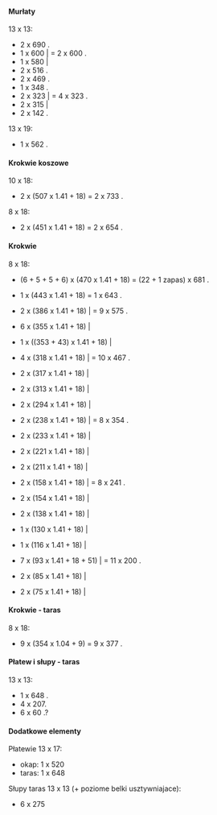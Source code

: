 #### Murłaty

13 x 13:

* 2 x 690 .
* 1 x 600 | = 2 x 600 .
* 1 x 580 |
* 2 x 516 .
* 2 x 469 .
* 1 x 348 .
* 2 x 323 | = 4 x 323 .
* 2 x 315 |
* 2 x 142 .

13 x 19:

* 1 x 562 .

#### Krokwie koszowe

10 x 18:

* 2 x (507 x 1.41 + 18) = 2 x 733 .

8 x 18:

* 2 x (451 x 1.41 + 18) = 2 x 654 .

#### Krokwie

8 x 18:

* (6 + 5 + 5 + 6) x (470 x 1.41 + 18) = (22 + 1 zapas) x 681 .

* 1 x (443 x 1.41 + 18) = 1 x 643 .

* 2 x (386 x 1.41 + 18)        | = 9 x 575 .
* 6 x (355 x 1.41 + 18)        |
* 1 x ((353 + 43) x 1.41 + 18) |

* 4 x (318 x 1.41 + 18) | = 10 x 467 .
* 2 x (317 x 1.41 + 18) |
* 2 x (313 x 1.41 + 18) |
* 2 x (294 x 1.41 + 18) |

* 2 x (238 x 1.41 + 18) | = 8 x 354 .
* 2 x (233 x 1.41 + 18) |
* 2 x (221 x 1.41 + 18) |
* 2 x (211 x 1.41 + 18) |

* 2 x (158 x 1.41 + 18) | = 8 x 241 .
* 2 x (154 x 1.41 + 18) |
* 2 x (138 x 1.41 + 18) |
* 1 x (130 x 1.41 + 18) |
* 1 x (116 x 1.41 + 18) |

* 7 x (93 x 1.41 + 18 + 51) | = 11 x 200 .
* 2 x (85 x 1.41 + 18)      |
* 2 x (75 x 1.41 + 18)      |

#### Krokwie - taras

8 x 18:

* 9 x (354 x 1.04 + 9) = 9 x 377 .

#### Płatew i słupy - taras

13 x 13:

* 1 x 648 .
* 4 x 207. 
* 6 x 60 .?

#### Dodatkowe elementy

Płatewie 13 x 17:

* okap:  1 x 520
* taras: 1 x 648

Słupy taras 13 x 13 (+ poziome belki usztywniajace):

* 6 x 275

